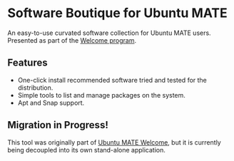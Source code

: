 # Software Boutique for Ubuntu MATE

An easy-to-use curvated software collection for Ubuntu MATE users.
Presented as part of the [Welcome program](https://bitbucket.org/ubuntu-mate/ubuntu-mate-welcome).


## Features

* One-click install recommended software tried and tested for the distribution.
* Simple tools to list and manage packages on the system.
* Apt and Snap support.


## Migration in Progress!

This tool was originally part of [Ubuntu MATE Welcome](https://bitbucket.org/ubuntu-mate/ubuntu-mate-welcome),
but it is currently being decoupled into its own stand-alone application.
